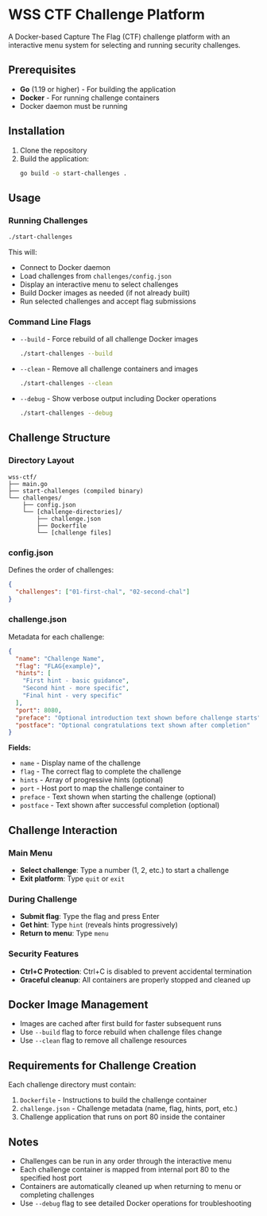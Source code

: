# WSS CTF Challenge Platform

A Docker-based Capture The Flag (CTF) challenge platform with an interactive menu system for selecting and running security challenges.

## Prerequisites

- **Go** (1.19 or higher) - For building the application
- **Docker** - For running challenge containers
- Docker daemon must be running

## Installation

1. Clone the repository
2. Build the application:
   ```bash
   go build -o start-challenges .
   ```

## Usage

### Running Challenges
```bash
./start-challenges
```
This will:
- Connect to Docker daemon
- Load challenges from `challenges/config.json`
- Display an interactive menu to select challenges
- Build Docker images as needed (if not already built)
- Run selected challenges and accept flag submissions

### Command Line Flags

- `--build` - Force rebuild of all challenge Docker images
  ```bash
  ./start-challenges --build
  ```

- `--clean` - Remove all challenge containers and images
  ```bash
  ./start-challenges --clean
  ```

- `--debug` - Show verbose output including Docker operations
  ```bash
  ./start-challenges --debug
  ```

## Challenge Structure

### Directory Layout
```
wss-ctf/
├── main.go
├── start-challenges (compiled binary)
└── challenges/
    ├── config.json
    └── [challenge-directories]/
        ├── challenge.json
        ├── Dockerfile
        └── [challenge files]
```

### config.json
Defines the order of challenges:
```json
{
  "challenges": ["01-first-chal", "02-second-chal"]
}
```

### challenge.json
Metadata for each challenge:
```json
{
  "name": "Challenge Name",
  "flag": "FLAG{example}",
  "hints": [
    "First hint - basic guidance",
    "Second hint - more specific",
    "Final hint - very specific"
  ],
  "port": 8080,
  "preface": "Optional introduction text shown before challenge starts",
  "postface": "Optional congratulations text shown after completion"
}
```

**Fields:**
- `name` - Display name of the challenge
- `flag` - The correct flag to complete the challenge
- `hints` - Array of progressive hints (optional)
- `port` - Host port to map the challenge container to
- `preface` - Text shown when starting the challenge (optional)
- `postface` - Text shown after successful completion (optional)

## Challenge Interaction

### Main Menu
- **Select challenge**: Type a number (1, 2, etc.) to start a challenge
- **Exit platform**: Type `quit` or `exit`

### During Challenge
- **Submit flag**: Type the flag and press Enter
- **Get hint**: Type `hint` (reveals hints progressively)
- **Return to menu**: Type `menu`

### Security Features
- **Ctrl+C Protection**: Ctrl+C is disabled to prevent accidental termination
- **Graceful cleanup**: All containers are properly stopped and cleaned up

## Docker Image Management

- Images are cached after first build for faster subsequent runs
- Use `--build` flag to force rebuild when challenge files change
- Use `--clean` flag to remove all challenge resources

## Requirements for Challenge Creation

Each challenge directory must contain:
1. `Dockerfile` - Instructions to build the challenge container
2. `challenge.json` - Challenge metadata (name, flag, hints, port, etc.)
3. Challenge application that runs on port 80 inside the container

## Notes

- Challenges can be run in any order through the interactive menu
- Each challenge container is mapped from internal port 80 to the specified host port
- Containers are automatically cleaned up when returning to menu or completing challenges
- Use `--debug` flag to see detailed Docker operations for troubleshooting